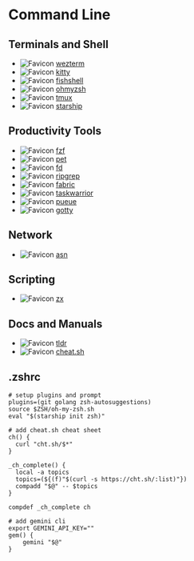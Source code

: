 # Command Line

## Terminals and Shell
- ![Favicon](https://www.google.com/s2/favicons?domain=wezterm.org&sz=16) [wezterm](https://wezterm.org/index.html)
- ![Favicon](https://www.google.com/s2/favicons?domain=sw.kovidgoyal.net&sz=16) [kitty](https://sw.kovidgoyal.net/kitty/)
- ![Favicon](https://www.google.com/s2/favicons?domain=fishshell.com&sz=16) [fishshell](https://fishshell.com/)
- ![Favicon](https://www.google.com/s2/favicons?domain=ohmyz.sh&sz=16) [ohmyzsh](https://ohmyz.sh/)
- ![Favicon](https://www.google.com/s2/favicons?domain=github.com&sz=16) [tmux](https://github.com/tmux/tmux)
- ![Favicon](https://www.google.com/s2/favicons?domain=starship.rs&sz=16) [starship](https://starship.rs/)

## Productivity Tools
- ![Favicon](https://www.google.com/s2/favicons?domain=github.com&sz=16) [fzf](https://github.com/junegunn/fzf)
- ![Favicon](https://www.google.com/s2/favicons?domain=github.com&sz=16) [pet](https://github.com/knqyf263/pet)
- ![Favicon](https://www.google.com/s2/favicons?domain=github.com&sz=16) [fd](https://github.com/sharkdp/fd)
- ![Favicon](https://www.google.com/s2/favicons?domain=github.com&sz=16) [ripgrep](https://github.com/BurntSushi/ripgrep)
- ![Favicon](https://www.google.com/s2/favicons?domain=github.com&sz=16) [fabric](https://github.com/danielmiessler/fabric)
- ![Favicon](https://www.google.com/s2/favicons?domain=github.com&sz=16) [taskwarrior](https://github.com/GothenburgBitFactory/taskwarrior)
- ![Favicon](https://www.google.com/s2/favicons?domain=github.com&sz=16) [pueue](https://github.com/Nukesor/pueue)
- ![Favicon](https://www.google.com/s2/favicons?domain=github.com&sz=16) [gotty](https://github.com/sorenisanerd/gotty)

## Network
- ![Favicon](https://www.google.com/s2/favicons?domain=github.com&sz=16) [asn](https://github.com/nitefood/asn)

## Scripting
- ![Favicon](https://www.google.com/s2/favicons?domain=github.com&sz=16) [zx](https://github.com/google/zx)

## Docs and Manuals
- ![Favicon](https://www.google.com/s2/favicons?domain=tldr.sh&sz=16) [tldr](https://tldr.sh/)
- ![Favicon](https://www.google.com/s2/favicons?domain=cheat.sh&sz=16) [cheat.sh](https://cheat.sh/)

## .zshrc
```shell
# setup plugins and prompt
plugins=(git golang zsh-autosuggestions)
source $ZSH/oh-my-zsh.sh
eval "$(starship init zsh)"

# add cheat.sh cheat sheet
ch() {
  curl "cht.sh/$*"
}

_ch_complete() {
  local -a topics
  topics=(${(f)"$(curl -s https://cht.sh/:list)"})
  compadd "$@" -- $topics
}

compdef _ch_complete ch

# add gemini cli
export GEMINI_API_KEY=""
gem() {
    gemini "$@"
}

```